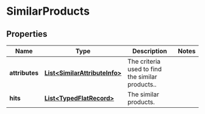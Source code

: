 

# SimilarProducts


## Properties

Name | Type | Description | Notes
------------ | ------------- | ------------- | -------------
**attributes** | [**List&lt;SimilarAttributeInfo&gt;**](SimilarAttributeInfo.md) | The criteria used to find the similar products.. | 
**hits** | [**List&lt;TypedFlatRecord&gt;**](TypedFlatRecord.md) | The similar products. | 



